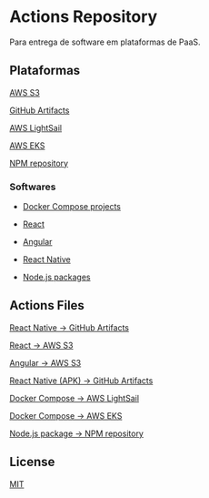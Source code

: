 # Actions Repository

Para entrega de software em plataformas de PaaS.

## Plataformas

[AWS S3](https://...)

[GitHub Artifacts](https://...)

[AWS LightSail](https://...)

[AWS EKS](https://...)

[NPM repository](https://...)

### Softwares

- [Docker Compose projects]()

- [React]()

- [Angular]()

- [React Native]()

- [Node.js packages]()

## Actions Files

[React Native -> GitHub Artifacts](./src/github-artifacts/react-native.md)

[React -> AWS S3](./src/aws-s3/react.md)

[Angular -> AWS S3](./src/aws-s3/angular.md)

[React Native (APK) -> GitHub Artifacts](./src/github-artifacts/react-native.md)

[Docker Compose -> AWS LightSail](./src/aws-lightsail/docker-compose.md)

[Docker Compose -> AWS EKS](./src/aws-eks/docker-compose.md)

[Node.js package -> NPM repository](./src/npm-repository/node-package.md)

## License

[MIT](./LICENSE)
